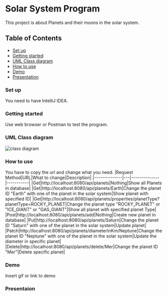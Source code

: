 # Solar System Program
This project is about Planets and their moons in the solar system.
## Table of Contents
- [Set up](https://github.com/Rojaon/Solar-System.Midterm-Project/README.md#set-up)
- [Getting started](https://github.com/Rojaon/Solar-System.Midterm-Project/blob/main/README.md#getting-started)
- [UML Class diagram](https://github.com/Rojaon/Solar-System.Midterm-Project/blob/main/README.md#uml-class-diagram)
- [How to use](https://github.com/Rojaon/Solar-System.Midterm-Project/blob/main/README.md#how-to-use)
- [Demo](#Demo)
- [Presentation](https://github.com/Rojaon/Solar-System.Midterm-Project/blob/main/README.md#presentaion)
### Set up
You need to have IntelliJ IDEA.

### Getting started
Use web browser or Postman to test the program.
### UML Class diagram
![class diagram](https://github.com/Rojaon/Solar-System.Midterm-Project/assets/109796364/331cb623-6be2-4dba-a890-fd724778ff1e)
### How to use
You have to copy the url and change what you need.
|Request Method|URL|What to change|Description|
|--------------|---|--------------|-----------|
|Get|http://localhost:8080/api/planets|Nothing|Show all Planets in database|
|Get|http://localhost:8080/api/planets/Earth|Change the planet ID "Earth" with one of the planet in the solar system|Show planet with specified ID|
|Get|http://localhost:8080/api/planets/properties/planetType?planetType=ROCKY_PLANET|Change the planet type "ROCKY_PLANET" or "ICE_GIANT" or "GAS_GIANT"|Show all planet with specified planet Type|
|Post|http://localhost:8080/api/planets/add|Nothing|Create new planet in database|
|Put|http://localhost:8080/api/planets/Saturn|Change the planet ID "Saturn" with one of the planet in the solar system|Update planet|
|Patch|http://localhost:8080/api/planets/diameterInKm/Neptune|Change the planet ID "Neptune" with one of the planet in the solar system|Update the diameter in specific planet|
|Delete|http://localhost:8080/api/planets/delete/Mer|Change the planet ID "Mer"|Delete specific planet|

### Demo
Insert gif or link to demo

### Presentaion
